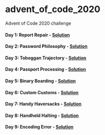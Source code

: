 # advent_of_code_2020
Advent of Code 2020 challenge

#### Day 1: Report Repair - [Solution](https://github.com/AYKondo/advent_of_code_2020/tree/master/day_01)
#### Day 2: Password Philosophy - [Solution](https://github.com/AYKondo/advent_of_code_2020/tree/master/day_02)
#### Day 3: Toboggan Trajectory - [Solution](https://github.com/AYKondo/advent_of_code_2020/tree/master/day_03)
#### Day 4: Passport Processing - [Solution](https://github.com/AYKondo/advent_of_code_2020/tree/master/day_04)
#### Day 5: Binary Boarding - [Solution](https://github.com/AYKondo/advent_of_code_2020/tree/master/day_05)
#### Day 6: Custom Customs - [Solution](https://github.com/AYKondo/advent_of_code_2020/tree/master/day_06)
#### Day 7: Handy Haversacks - [Solution](https://github.com/AYKondo/advent_of_code_2020/tree/master/day_07)
#### Day 8: Handheld Halting - [Solution](https://github.com/AYKondo/advent_of_code_2020/tree/master/day_08)
#### Day 9: Encoding Error - [Solution](https://github.com/AYKondo/advent_of_code_2020/tree/master/day_09)